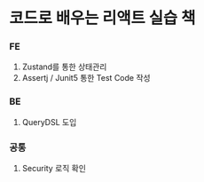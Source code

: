 # 코드로 배우는 리액트 실습 책

### FE
1. Zustand를 통한 상태관리
2. Assertj / Junit5 통한 Test Code 작성

### BE
1. QueryDSL 도입

### 공통
1. Security 로직 확인

